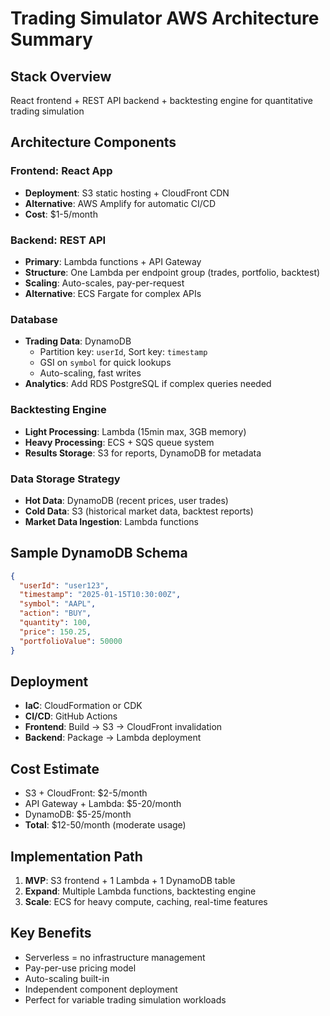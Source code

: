 # Trading Simulator AWS Architecture Summary

## Stack Overview
React frontend + REST API backend + backtesting engine for quantitative trading simulation

## Architecture Components

### Frontend: React App
- **Deployment**: S3 static hosting + CloudFront CDN
- **Alternative**: AWS Amplify for automatic CI/CD
- **Cost**: $1-5/month

### Backend: REST API
- **Primary**: Lambda functions + API Gateway
- **Structure**: One Lambda per endpoint group (trades, portfolio, backtest)
- **Scaling**: Auto-scales, pay-per-request
- **Alternative**: ECS Fargate for complex APIs

### Database
- **Trading Data**: DynamoDB
  - Partition key: `userId`, Sort key: `timestamp`
  - GSI on `symbol` for quick lookups
  - Auto-scaling, fast writes
- **Analytics**: Add RDS PostgreSQL if complex queries needed

### Backtesting Engine
- **Light Processing**: Lambda (15min max, 3GB memory)
- **Heavy Processing**: ECS + SQS queue system
- **Results Storage**: S3 for reports, DynamoDB for metadata

### Data Storage Strategy
- **Hot Data**: DynamoDB (recent prices, user trades)
- **Cold Data**: S3 (historical market data, backtest reports)
- **Market Data Ingestion**: Lambda functions

## Sample DynamoDB Schema
```json
{
  "userId": "user123",
  "timestamp": "2025-01-15T10:30:00Z",
  "symbol": "AAPL",
  "action": "BUY",
  "quantity": 100,
  "price": 150.25,
  "portfolioValue": 50000
}
```

## Deployment
- **IaC**: CloudFormation or CDK
- **CI/CD**: GitHub Actions
- **Frontend**: Build → S3 → CloudFront invalidation
- **Backend**: Package → Lambda deployment

## Cost Estimate
- S3 + CloudFront: $2-5/month
- API Gateway + Lambda: $5-20/month
- DynamoDB: $5-25/month
- **Total**: $12-50/month (moderate usage)

## Implementation Path
1. **MVP**: S3 frontend + 1 Lambda + 1 DynamoDB table
2. **Expand**: Multiple Lambda functions, backtesting engine
3. **Scale**: ECS for heavy compute, caching, real-time features

## Key Benefits
- Serverless = no infrastructure management
- Pay-per-use pricing model
- Auto-scaling built-in
- Independent component deployment
- Perfect for variable trading simulation workloads
